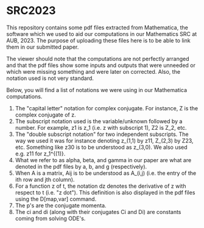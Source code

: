 # SRC2023
This repository contains some pdf files extracted from Mathematica, the software which we used to aid our computations in our Mathematics SRC at AUB, 2023. The purpose of uploading these files here is to be able to link them in our submitted paper.

The viewer should note that the computations are not perfectly arranged and that the pdf files show some inputs and outputs that were unneeded or which were missing something and were later on corrected. Also, the notation used is not very standard.

Below, you will find a list of notations we were using in our Mathematica computations.

1) The "capital letter" notation for complex conjugate. For instance, Z is the complex conjugate of z.
2) The subscript notation used is the variable/unknown followed by a number. For example, z1 is z_1 (i.e. z with subscript 1), Z2 is Z_2, etc.
3) The "double subscript notation" for two independent subscripts. The way we used it was for instance denoting z_(1,1) by z11, Z_(2,3) by Z23, etc. Something like z30 is to be understood as z_(3,0). We also used e.g. z11 for z_1^{(1)}.
4) What we refer to as alpha, beta, and gamma in our paper are what are denoted in the pdf files by a, b, and g (respectively).
5) When A is a matrix, Aij is to be understood as A_(i,j) (i.e. the entry of the ith row and jth column).
6) For a function z of t, the notation dz denotes the derivative of z with respect to t (i.e. "z dot"). This definition is also displayed in the pdf files using the D[map,var] command. 
7) The p's are the conjugate momenta.
8) The ci and di (along with their conjugates Ci and Di) are constants coming from solving ODE's.
